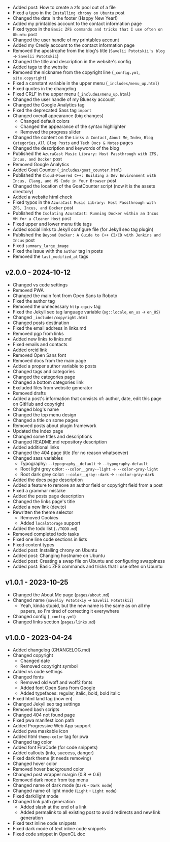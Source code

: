 - Added post: How to create a zfs pool out of a file
- Fixed a typo in the `Installing chrony on Ubuntu` post
- Changed the date in the footer (Happy New Year!)
- Added my printables account to the contact information page
- Fixed typos in the `Basic ZFS commands and tricks that I use often on Ubuntu` post
- Changed the user handle of my printables account
- Added my Credly account to the contact information page
- Removed the apostrophe from the blog's title (`Savelii Pototskii's blog` -> `Savelii Pototskii`)
- Changed the title and description in the website's config
- Added tags to the website
- Removed the nickname from the copyright line (`_config.yml`, `site.copyright`)
- Fixed a constant variable in the upper menu (`_includes/menu_up.html`)
- Fixed quotes in the changelog
- Fixed CRLF in the upper menu (`_includes/menu_up.html`)
- Changed the user handle of my Bluesky account
- Changed the Google Analytics tag
- Fixed the deprecated Sass tag `import`
- Changed overall appearance (big changes)
    - Changed default colors
    - Changed the appearance of the syntax highlighter
    - Removed the progress slider
- Changed the content on the `Links & Contact`, `About Me`, `Index`, `Blog Categories`, `All Blog Posts` and `Tech Docs & Notes`  pages
- Changed the description and keywords of the blog
- Published the `AzuraCast Music Library: Host Passthrough with ZFS, Incus, and Docker` post
- Removed Google Analytics
- Added Goat Counter (`_includes/goat_counter.html`)
- Published the `Cloud-Powered C++: Building a Dev Environment with Incus, Clang, and VS Code in Your Browser` post
- Changed the location of the GoatCounter script (now it is the assets directory)
- Added a website html check
- Fixed typos in the `AzuraCast Music Library: Host Passthrough with ZFS, Incus, and Docker` post
- Published the `Isolating AzuraCast: Running Docker within an Incus VM for a Cleaner Host` post
- Fixed upper and lower menu title tags
- Added social links to Jekyll configure file (for Jekyll seo tag plugin)
- Published the `Beyond Docker: A Guide to C++ CI/CD with Jenkins and Incus` post
- Fixed `summary_large_image`
- Fixed the issue with the `author` tag in posts
- Removed the `last_modified_at` tags

v2.0.0 - 2024-10-12
-------------------
- Changed vs code settings
- Removed PWA
- Changed the main font from Open Sans to Roboto
- Fixed the author tag
- Removed the unnecessary `http-equiv` tag
- Fixed the Jekyll seo tag language variable (`og::locale`, `en_us` -> `en_US`)
- Changed `_includes/copyright.html`
- Changed posts destination
- Fixed the email address in links.md
- Removed pgp from links
- Added new links to links.md
- Fixed emails and contacts
- Added orcid link
- Removed Open Sans font
- Removed docs from the main page
- Added a proper author variable to posts
- Changed tags and categories
- Changed the categories page
- Changed a bottom categories link
- Excluded files from website generator
- Removed drafts
- Added a post's information that consists of: author, date, edit this page on GitHub and copyright
- Changed blog's name
- Changed the top menu design
- Changed a title on some pages
- Removed posts about plugin framework
- Updated the index page
- Changed some titles and descriptions
- Changed README.md repository description
- Added additional links
- Changed the 404 page title (for no reason whatsoever)
- Changed sass variables
    - Typography: `--typography__default` -> `--typography-default`
    - Root light grey color: `--color__gray--light` -> `--color-gray-light`
    - Root dark grey color: `--color__gray--dark` -> `--color-gray-dark`
- Added the docs page description
- Added a feature to remove an author field or copyright field from a post
- Fixed a grammar mistake
- Added the posts page description
- Changed the links page's title
- Added a new link (dev.to)
- Rewritten the theme selector
    - Removed Cookies
    - Added `localStorage` support
- Added the todo list (`./TODO.md`)
- Removed completed todo tasks
- Fixed one line code sections in lists
- Fixed content types
- Added post: Installing chrony on Ubuntu
- Added post: Changing hostname on Ubuntu
- Added post: Creating a swap file on Ubuntu and configuring swappiness
- Added post: Basic ZFS commands and tricks that I use often on Ubuntu

v1.0.1 - 2023-10-25
-------------------
- Changed the About Me page (`pages/about.md`)
- Changed name (`Saveliy Pototskiy` -> `Savelii Pototskii`)
    - Yeah, kinda stupid, but the new name is the same as on all my papers, so I'm tired of correcting it everywhere
- Changed config (`_config.yml`)
- Changed links section (`pages/links.md`)

v1.0.0 - 2023-04-24
-------------------
- Added changelog (CHANGELOG.md)
- Changed copyright
    - Changed date
    - Removed copyright symbol
- Added vs code settings
- Changed fonts
    - Removed old woff and woff2 fonts
    - Added font Open Sans from Google
    - Added typefaces: regular, italic, bold, bold italic
- Fixed html land tag (now en)
- Changed Jekyll seo tag settings
- Removed bash scripts
- Changed 404 not found page
- Fixed pwa manifest icon path
- Added Progressive Web App support
- Added pwa maskable icon
- Added html `theme-color` tag for pwa
- Changed tag color
- Added font FiraCode (for code snippets)
- Added callouts (info, success, danger)
- Fixed dark theme (it needs removing)
- Changed hover color
- Removed hover background color
- Changed post wrapper margin (0.8 -> 0.6)
- Removed dark mode from top menu
- Changed name of dark mode (`Dark` - `Dark mode`)
- Changed name of light mode (`Light` - `Light mode`)
- Fixed dark/light mode
- Changed link path generation
    - Added slash at the end of a link
    - Added permalink to all existing post to avoid redirects and new link generation
- Fixed text inline code snippets
- Fixed dark mode of text inline code snippets
- Fixed code snippet in OpenCL doc

